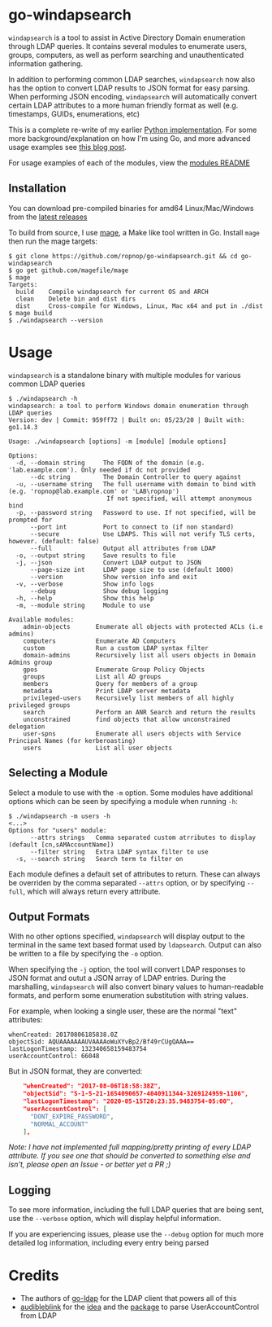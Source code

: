 # go-windapsearch
`windapsearch` is a tool to assist in Active Directory Domain enumeration through LDAP queries. It contains several modules to enumerate users, groups, computers, as well as perform searching and unauthenticated information gathering.

In addition to performing common LDAP searches, `windapsearch` now also has the option to convert LDAP results to JSON format for easy parsing. When performing JSON encoding, `windapsearch` will automatically convert certain LDAP attributes to a more human friendly format as well (e.g. timestamps, GUIDs, enumerations, etc)

This is a complete re-write of my earlier [Python implementation](https://github.com/ropnop/windapsearch). For some more background/explanation on how I'm using Go, and more advanced usage examples see [this blog post](TODO).

For usage examples of each of the modules, view the [modules README](pkg/modules/README.md)

## Installation
You can download pre-compiled binaries for amd64 Linux/Mac/Windows from the [latest releases](https://github.com/ropnop/go-windapsearch/releases)

To build from source, I use [mage](https://github.com/magefile/mage), a Make like tool written in Go. Install `mage` then run the mage targets:

```
$ git clone https://github.com/ropnop/go-windapsearch.git && cd go-windapsearch
$ go get github.com/magefile/mage
$ mage
Targets:
  build    Compile windapsearch for current OS and ARCH
  clean    Delete bin and dist dirs
  dist     Cross-compile for Windows, Linux, Mac x64 and put in ./dist
$ mage build
$ ./windapsearch --version
```

# Usage
`windapsearch` is a standalone binary with multiple modules for various common LDAP queries

```
$ ./windapsearch -h
windapsearch: a tool to perform Windows domain enumeration through LDAP queries
Version: dev | Commit: 959ff72 | Built on: 05/23/20 | Built with: go1.14.3

Usage: ./windapsearch [options] -m [module] [module options]

Options:
  -d, --domain string     The FQDN of the domain (e.g. 'lab.example.com'). Only needed if dc not provided
      --dc string         The Domain Controller to query against
  -u, --username string   The full username with domain to bind with (e.g. 'ropnop@lab.example.com' or 'LAB\ropnop')
                           If not specified, will attempt anonymous bind
  -p, --password string   Password to use. If not specified, will be prompted for
      --port int          Port to connect to (if non standard)
      --secure            Use LDAPS. This will not verify TLS certs, however. (default: false)
      --full              Output all attributes from LDAP
  -o, --output string     Save results to file
  -j, --json              Convert LDAP output to JSON
      --page-size int     LDAP page size to use (default 1000)
      --version           Show version info and exit
  -v, --verbose           Show info logs
      --debug             Show debug logging
  -h, --help              Show this help
  -m, --module string     Module to use

Available modules:
    admin-objects       Enumerate all objects with protected ACLs (i.e admins)
    computers           Enumerate AD Computers
    custom              Run a custom LDAP syntax filter
    domain-admins       Recursively list all users objects in Domain Admins group
    gpos                Enumerate Group Policy Objects
    groups              List all AD groups
    members             Query for members of a group
    metadata            Print LDAP server metadata
    privileged-users    Recursively list members of all highly privileged groups
    search              Perform an ANR Search and return the results
    unconstrained       find objects that allow unconstrained delegation
    user-spns           Enumerate all users objects with Service Principal Names (for kerberoasting)
    users               List all user objects
```

## Selecting a Module
Select a module to use with the `-m` option. Some modules have additional options which can be seen by specifying a module when running `-h`:

```
$ ./windapsearch -m users -h
<...>
Options for "users" module:
      --attrs strings   Comma separated custom atrributes to display (default [cn,sAMAccountName])
      --filter string   Extra LDAP syntax filter to use
  -s, --search string   Search term to filter on
```

Each module defines a default set of attributes to return. These can always be overriden by the comma separated `--attrs` option, or by specifying `--full`, which will always return every attribute.


## Output Formats
With no other options specified, `windapsearch` will display output to the terminal in the same text based format used by `ldapsearch`. Output can also be written to a file by specifying the `-o` option.

When specifying the `-j` option, the tool will convert LDAP responses to JSON format and outut a JSON array of LDAP entries. During the marshalling, `windapsearch` will also convert binary values to human-readable formats, and perform some enumeration substitution with string values.

For example, when looking a single user, these are the normal "text" attributes:
```
whenCreated: 20170806185838.0Z
objectSid: AQUAAAAAAAUVAAAAoWuXYvBp2/Bf49rCUgQAAA==
lastLogonTimestamp: 132340658159483754
userAccountControl: 66048
```

But in JSON format, they are converted:
```json
    "whenCreated": "2017-08-06T18:58:38Z",
    "objectSid": "S-1-5-21-1654090657-4040911344-3269124959-1106",
    "lastLogonTimestamp": "2020-05-15T20:23:35.9483754-05:00",
    "userAccountControl": [
      "DONT_EXPIRE_PASSWORD",
      "NORMAL_ACCOUNT"
    ],
```

*Note: I have not implemented full mapping/pretty printing of every LDAP attribute. If you see one that should be converted to something else and isn't, please open an Issue - or better yet a PR ;)*

## Logging
To see more information, including the full LDAP queries that are being sent, use the `--verbose` option, which will display helpful information.

If you are experiencing issues, please use the `--debug` option for much more detailed log information, including every entry being parsed

# Credits
 - The authors of [go-ldap](https://github.com/go-ldap/ldap) for the LDAP client that powers all of this
 - [audibleblink](https://twitter.com/4lex) for the [idea](https://twitter.com/4lex/status/1254037754842931200?s=20) and the [package](github.com/audibleblink/msldapuac) to parse UserAccountControl from LDAP

